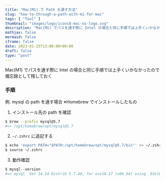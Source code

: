 ```yaml
---
title: "Mac(M1) で Path を通す方法"
slug: "how-to-through-a-path-with-m1-for-mac"
tags: [ "Tool" ]
thumbnail: "images/logo/icons8-mac-os-logo.svg"
description: "Mac(M1) でパスを通す際に Intel の場合と同じ手順では上手くいかなかったので備忘録として残しておく"
mathjax: false
mermaid: false
iframe: false
date: 2023-01-25T13:00:00+09:00
draft: false
type: "post"
---
```


Mac(M1) でパスを通す際に Intel の場合と同じ手順では上手くいかなかったので備忘録として残しておく

### 手順

例. mysql の path を通す場合 ※Homebrew でインストールしたもの

1. インストール先の path を確認

```bash
$ brew --prefix mysql@5.7 
#=> /opt/homebrew/opt/mysql@5.7
```

2. `~/.zshrc` に追記する

```bash
$ echo 'export PATH="$PATH:/opt/homebrew/opt/mysql@5.7/bin"' >> ~/.zshrc
$ source ~/.zshrc
```

3. 動作確認

```bash
$ mysql--version
#=> mysql  Ver 14.14 Distrib 5.7.40, for osx10.17 (x86_64) using  EditLine wrapper
```
